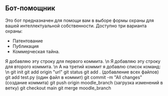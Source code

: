 ## Бот-помощник
Это бот предназначен для помощи вам в выборе формы охраны для вашей интеллектуальной собственности.
Доступно три варианта охраны:
- Патентование
- Публикация
- Коммерческая тайна.

Я добавляю эту строку для первого коммита. \n
Я добавляю эту строку для второго коммита. \n
А на третий коммит я добавлю список команд: \n
git init 
git add origin "url"
git status
git add . (добавление всех файлов)
git add test.py (один файл в коммит)
git commit -m "All changes" (создание коммита)
git push origin moodle_branch (загрузка изменений в ветку)
git checkout main
git merge moodle_branch
